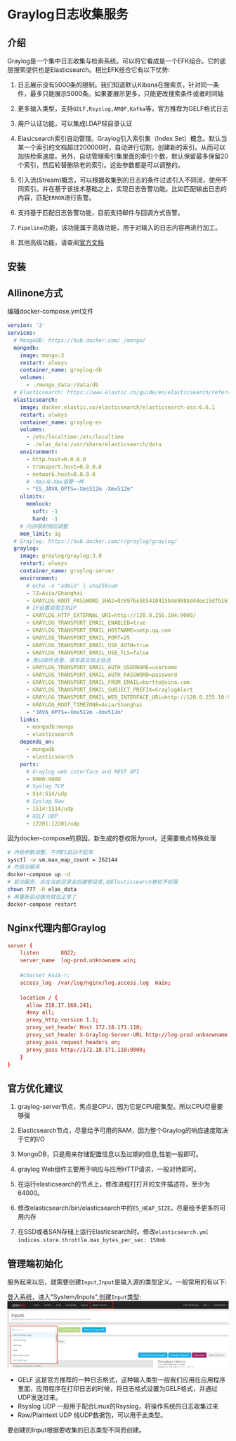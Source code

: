 # Graylog日志收集服务

## 介绍

Graylog是一个集中日志收集与检索系统。可以将它看成是一个EFK组合。它的底层搜索提供也是Elasticsearch。相比EFK组合它有以下优势:

  1. 日志展示没有5000条的限制。我们知道默认Kibana在搜索页，针对同一条件，最多只能展示5000条。如果要展示更多，只能更改搜索条件或者时间轴
  2. 更多输入类型，支持`GELF,Rsyslog,AMQP,Kafka`等，官方推荐为GELF格式日志

  3. 用户认证功能，可以集成LDAP轻目录认证
  4. Elasicsearch索引自动管理。Graylog引入索引集（Index Set）概念。默认当某一个索引的文档超过200000时，自动进行切割，创建新的索引。从而可以加快检索速度。另外，自动管理索引集里面的索引个数，默认保留最多保留20个索引，然后轮替删除老的索引。这些参数都是可以调整的。
  5. 引入流(Stream)概念，可以根据收集到的日志的条件过滤引入不同流，使用不同索引。并在基于该技术基础之上，实现日志告警功能。比如匹配输出日志的内容，匹配`ERROR`进行告警。
  6. 支持基于匹配日志告警功能，目前支持邮件与回调方式告警。
  7. `Pipeline`功能，该功能属于高级功能，用于对输入的日志内容再进行加工。
  8. 其他高级功能，请查阅[官方文档](http://docs.graylog.org/en/stable/)

## 安装

## Allinone方式

编辑docker-compose.yml文件

```yaml
version: '2'
services:
  # MongoDB: https://hub.docker.com/_/mongo/
  mongodb:
    image: mongo:3
    restart: always
    container_name: graylog-db
    volumes:
      - ./mongo_data:/data/db
  # Elasticsearch: https://www.elastic.co/guide/en/elasticsearch/reference/6.6/docker.html
  elasticsearch:
    image: docker.elastic.co/elasticsearch/elasticsearch-oss:6.6.1
    restart: always
    container_name: graylog-es
    volumes:
      - /etc/localtime:/etc/localtime
      - ./elas_data:/usr/share/elasticsearch/data
    environment:
      - http.host=0.0.0.0
      - transport.host=0.0.0.0
      - network.host=0.0.0.0
      # -Xms与-Xmx值要一样
      - "ES_JAVA_OPTS=-Xms512m -Xmx512m"
    ulimits:
      memlock:
        soft: -1
        hard: -1
    # 内存限制相应调整
    mem_limit: 1g
  # Graylog: https://hub.docker.com/r/graylog/graylog/
  graylog:
    image: graylog/graylog:3.0
    restart: always
    container_name: graylog-server
    environment:
      # echo -n "admin" | sha256sum
      - TZ=Asia/Shanghai
      - GRAYLOG_ROOT_PASSWORD_SHA2=8c6976e5b5410415bde908bd4dee15dfb167a9c873fc4bb8a81f6f2ab448a918
      # IP设置成宿主机IP
      - GRAYLOG_HTTP_EXTERNAL_URI=http://128.0.255.104:9000/
      - GRAYLOG_TRANSPORT_EMAIL_ENABLED=true
      - GRAYLOG_TRANSPORT_EMAIL_HOSTNAME=smtp.qq.com
      - GRAYLOG_TRANSPORT_EMAIL_PORT=25
      - GRAYLOG_TRANSPORT_EMAIL_USE_AUTH=true
      - GRAYLOG_TRANSPORT_EMAIL_USE_TLS=false
      # 用以邮件告警，填写真实相关信息
      - GRAYLOG_TRANSPORT_EMAIL_AUTH_USERNAME=username
      - GRAYLOG_TRANSPORT_EMAIL_AUTH_PASSWORD=password
      - GRAYLOG_TRANSPORT_EMAIL_FROM_EMAIL=burtte@sina.com
      - GRAYLOG_TRANSPORT_EMAIL_SUBJECT_PREFIX=GraylogAlert
      - GRAYLOG_TRANSPORT_EMAIL_WEB_INTERFACE_URL=http://128.0.255.10:9000/
      - GRAYLOG_ROOT_TIMEZONE=Asia/Shanghai
      - "JAVA_OPTS=-Xms512m -Xmx512m"
    links:
      - mongodb:mongo
      - elasticsearch
    depends_on:
      - mongodb
      - elasticsearch
    ports:
      # Graylog web interface and REST API
      - 9000:9000
      # Syslog TCP
      - 514:514/udp
      # Syslog Raw
      - 1514:1514/udp
      # GELF UDP
      - 12201:12201/udp
```

因为docker-compose的原因，新生成的卷权限为root，还需要做点特殊处理

```bash
# 内核参数调整，不然ES启动不起来
sysctl -w vm.max_map_count = 262144
# 先启动服务
docker-compose up -d
# 启动服务，会在当前目录会创建卷目录,给Elasticsearch卷给予权限
chown 777 -R elas_data
# 再重新启动服务就会正常了
docker-compose restart
```

## Nginx代理内部Graylog

```conf
server {
    listen       8022;
    server_name  log-prod.unknowname.win;

    #charset koi8-r;
    access_log  /var/log/nginx/log.access.log  main;

    location / {
      allow 218.17.160.241;
      deny all;
      proxy_http_version 1.1;
      proxy_set_header Host 172.18.171.110;
      proxy_set_header X-Graylog-Server-URL http://log-prod.unknowname.win:8022/;
      proxy_pass_request_headers on;
      proxy_pass http://172.18.171.110:9000;
    }
}
```

## 官方优化建议

  1. graylog-server节点，焦点是CPU，因为它是CPU密集型。所以CPU尽量要够强

  2. Elasticsearch节点，尽量给予可用的RAM，因为整个Graylog的响应速度取决于它的I/O
  3. MongoDB，只是用来存储配置信息以及过期的信息,性能一般即可。
  4. graylog Web组件主要用于响应与应用HTTP请求，一般对待即可。
  5. 在运行elasticsearch的节点上，修改进程打打开的文件描述符，至少为64000。
  6. 修改elasticsearch/bin/elasticsearch中的`ES_HEAP_SIZE`，尽量给予更多的可用内存
  7. 在SSD或者SAN存储上运行Elasticsearch时。修改`elasticsearch.yml`
`indices.store.throttle.max_bytes_per_sec: 150mb`

## 管理端初始化

服务起来以后，就需要创建`Input`,`Input`是输入源的类型定义。一般常用的有以下:

登入系统，进入"System/Inputs",创建`Input`类型:
![创建Input](../images/graylog-input.jpg)

- GELF 这是官方推荐的一种日志格式，这种输入类型一般我们应用在应用程序里面，应用程序在打印日志的时候，将日志格式设置为GELF格式，并通过UDP发送过来。
- Rsyslog UDP 一般用于配合Linux的Rsyslog，将操作系统的日志收集过来
- Raw/Plaintext UDP 纯UDP数据包，可以用于此类型。
  
要创建的Input根据要收集的日志类型不同而创建。